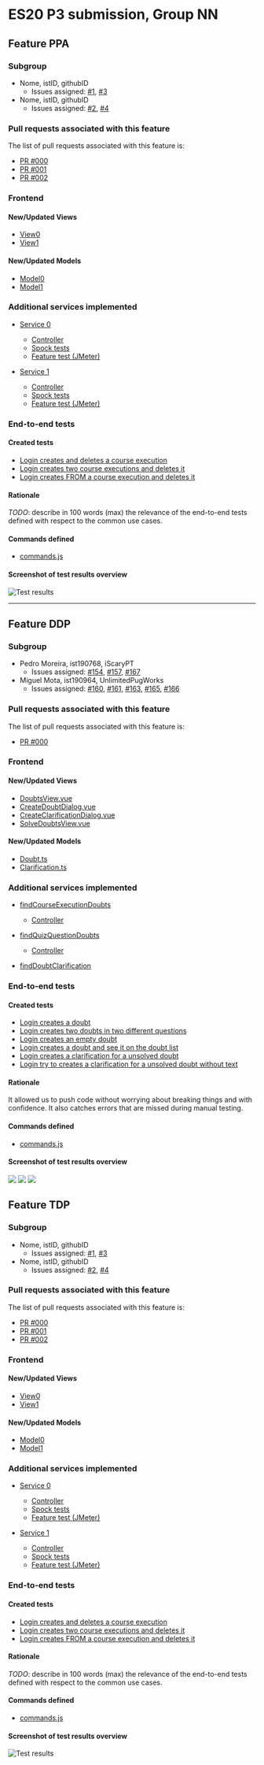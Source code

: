 # ES20 P3 submission, Group NN

## Feature PPA

### Subgroup

 - Nome, istID, githubID
   + Issues assigned: [#1](https://github.com), [#3](https://github.com)
 - Nome, istID, githubID
   + Issues assigned: [#2](https://github.com), [#4](https://github.com)
 
### Pull requests associated with this feature

The list of pull requests associated with this feature is:

 - [PR #000](https://github.com)
 - [PR #001](https://github.com)
 - [PR #002](https://github.com)


### Frontend

#### New/Updated Views

 - [View0](https://github.com)
 - [View1](https://github.com)


#### New/Updated Models

 - [Model0](https://github.com)
 - [Model1](https://github.com)

### Additional services implemented

 - [Service 0](https://github.com)
    + [Controller](https://github.com)
    + [Spock tests](https://github.com)
    + [Feature test (JMeter)](https://github.com)

 - [Service 1](https://github.com)
    + [Controller](https://github.com)
    + [Spock tests](https://github.com)
    + [Feature test (JMeter)](https://github.com)


### End-to-end tests

#### Created tests

 - [Login creates and deletes a course execution](https://github.com/socialsoftware/quizzes-tutor/blob/6dcf668498be3d6e45c84ebf61e81b931bdc797b/frontend/tests/e2e/specs/admin/manageCourseExecutions.js#L10)
 - [Login creates two course executions and deletes it](https://github.com/socialsoftware/quizzes-tutor/blob/6dcf668498be3d6e45c84ebf61e81b931bdc797b/frontend/tests/e2e/specs/admin/manageCourseExecutions.js#L16)
 - [Login creates FROM a course execution and deletes it](https://github.com/socialsoftware/quizzes-tutor/blob/6dcf668498be3d6e45c84ebf61e81b931bdc797b/frontend/tests/e2e/specs/admin/manageCourseExecutions.js#L30)

#### Rationale
*TODO*: describe in 100 words (max) the relevance of the end-to-end tests defined with respect to the
common use cases.

#### Commands defined

 - [commands.js](https://github.com/socialsoftware/quizzes-tutor/blob/master/frontend/tests/e2e/support/commands.js)

#### Screenshot of test results overview

![Test results](p3-images/cypress_results.png)


---

## Feature DDP

### Subgroup

 - Pedro Moreira, ist190768, iScaryPT
   + Issues assigned: [#154](https://github.com/tecnico-softeng/es20tg_45-project/issues/154), [#157](https://github.com/tecnico-softeng/es20tg_45-project/issues/157), [#167](https://github.com/tecnico-softeng/es20tg_45-project/issues/167) 
 - Miguel Mota, ist190964, UnlimitedPugWorks
   + Issues assigned: [#160](https://github.com/tecnico-softeng/es20tg_45-project/issues/160), [#161](https://github.com/tecnico-softeng/es20tg_45-project/issues/161), [#163](https://github.com/tecnico-softeng/es20tg_45-project/issues/163), [#165](https://github.com/tecnico-softeng/es20tg_45-project/issues/165), [#166](https://github.com/tecnico-softeng/es20tg_45-project/issues/166)   
 
### Pull requests associated with this feature

The list of pull requests associated with this feature is:

 - [PR #000](https://github.com)

### Frontend

#### New/Updated Views

 - [DoubtsView.vue](https://github.com/tecnico-softeng/es20tg_45-project/blob/discuss%C3%A3o-de-perguntas-dev/frontend/src/views/student/DoubtsView.vue)
 - [CreateDoubtDialog.vue](https://github.com/tecnico-softeng/es20tg_45-project/blob/discuss%C3%A3o-de-perguntas-dev/frontend/src/views/student/CreateDoubtDialog.vue)
 - [CreateClarificationDialog.vue](https://github.com/tecnico-softeng/es20tg_45-project/blob/discuss%C3%A3o-de-perguntas-dev/frontend/src/views/teacher/doubts/CreateClarificationDialog.vue)
 - [SolveDoubtsView.vue](https://github.com/tecnico-softeng/es20tg_45-project/blob/discuss%C3%A3o-de-perguntas-dev/frontend/src/views/teacher/doubts/SolveDoubtsView.vue)

#### New/Updated Models

 - [Doubt.ts](https://github.com/tecnico-softeng/es20tg_45-project/blob/discuss%C3%A3o-de-perguntas-dev/frontend/src/models/management/Doubt.ts)
 - [Clarification.ts](https://github.com/tecnico-softeng/es20tg_45-project/blob/discuss%C3%A3o-de-perguntas-dev/frontend/src/models/management/Clarification.ts)

### Additional services implemented

 - [findCourseExecutionDoubts](https://github.com/tecnico-softeng/es20tg_45-project/blob/discuss%C3%A3o-de-perguntas-dev/backend/src/main/java/pt/ulisboa/tecnico/socialsoftware/tutor/doubt/DoubtService.java#L111)
    + [Controller](https://github.com/tecnico-softeng/es20tg_45-project/blob/discuss%C3%A3o-de-perguntas-dev/backend/src/main/java/pt/ulisboa/tecnico/socialsoftware/tutor/doubt/DoubtController.java#L53)

 - [findQuizQuestionDoubts](https://github.com/tecnico-softeng/es20tg_45-project/blob/discuss%C3%A3o-de-perguntas-dev/backend/src/main/java/pt/ulisboa/tecnico/socialsoftware/tutor/doubt/DoubtService.java#L82)
    + [Controller](https://github.com/tecnico-softeng/es20tg_45-project/blob/discuss%C3%A3o-de-perguntas-dev/backend/src/main/java/pt/ulisboa/tecnico/socialsoftware/tutor/doubt/DoubtController.java#L45)

 - [findDoubtClarification](https://github.com/tecnico-softeng/es20tg_45-project/blob/discuss%C3%A3o-de-perguntas-dev/backend/src/main/java/pt/ulisboa/tecnico/socialsoftware/tutor/clarification/ClarificationService.java#L64)

 
### End-to-end tests

#### Created tests

 - [Login creates a doubt](https://github.com/tecnico-softeng/es20tg_45-project/blob/discuss%C3%A3o-de-perguntas-dev/frontend/tests/e2e/specs/student/manageDoubts.js#L12)
 - [Login creates two doubts in two different questions](https://github.com/tecnico-softeng/es20tg_45-project/blob/discuss%C3%A3o-de-perguntas-dev/frontend/tests/e2e/specs/student/manageDoubts.js#L17)
 - [Login creates an empty doubt](https://github.com/tecnico-softeng/es20tg_45-project/blob/discuss%C3%A3o-de-perguntas-dev/frontend/tests/e2e/specs/student/manageDoubts.js#L24)
 - [Login creates a doubt and see it on the doubt list](https://github.com/tecnico-softeng/es20tg_45-project/blob/discuss%C3%A3o-de-perguntas-dev/frontend/tests/e2e/specs/student/manageDoubtsList.js#L12)
 - [Login creates a clarification for a unsolved doubt](https://github.com/tecnico-softeng/es20tg_45-project/blob/discuss%C3%A3o-de-perguntas-dev/frontend/tests/e2e/specs/teacher/manageDoubts.js#L13)
 - [Login try to creates a clarification for a unsolved doubt without text](https://github.com/tecnico-softeng/es20tg_45-project/blob/discuss%C3%A3o-de-perguntas-dev/frontend/tests/e2e/specs/teacher/manageDoubts.js#L21)
 
 #### Rationale

It allowed us to push code without worrying about breaking things and with confidence. It also catches errors that are missed during manual testing.

#### Commands defined

 - [commands.js](https://github.com/tecnico-softeng/es20tg_45-project/blob/discuss%C3%A3o-de-perguntas-dev/frontend/tests/e2e/support/commands.js)

#### Screenshot of test results overview

![](https://github.com/tecnico-softeng/es20tg_45-project/blob/discuss%C3%A3o-de-perguntas-dev/p3-images/teacher_manageDoubts.png)
![](https://github.com/tecnico-softeng/es20tg_45-project/blob/discuss%C3%A3o-de-perguntas-dev/p3-images/student_manageDoubtsList.png)
![](https://github.com/tecnico-softeng/es20tg_45-project/blob/discuss%C3%A3o-de-perguntas-dev/p3-images/student_manageDoubts.png)

## Feature TDP

### Subgroup

 - Nome, istID, githubID
   + Issues assigned: [#1](https://github.com), [#3](https://github.com)
 - Nome, istID, githubID
   + Issues assigned: [#2](https://github.com), [#4](https://github.com)
 
### Pull requests associated with this feature

The list of pull requests associated with this feature is:

 - [PR #000](https://github.com)
 - [PR #001](https://github.com)
 - [PR #002](https://github.com)


### Frontend

#### New/Updated Views

 - [View0](https://github.com)
 - [View1](https://github.com)


#### New/Updated Models

 - [Model0](https://github.com)
 - [Model1](https://github.com)

### Additional services implemented

 - [Service 0](https://github.com)
    + [Controller](https://github.com)
    + [Spock tests](https://github.com)
    + [Feature test (JMeter)](https://github.com)

 - [Service 1](https://github.com)
    + [Controller](https://github.com)
    + [Spock tests](https://github.com)
    + [Feature test (JMeter)](https://github.com)


### End-to-end tests

#### Created tests

 - [Login creates and deletes a course execution](https://github.com/socialsoftware/quizzes-tutor/blob/6dcf668498be3d6e45c84ebf61e81b931bdc797b/frontend/tests/e2e/specs/admin/manageCourseExecutions.js#L10)
 - [Login creates two course executions and deletes it](https://github.com/socialsoftware/quizzes-tutor/blob/6dcf668498be3d6e45c84ebf61e81b931bdc797b/frontend/tests/e2e/specs/admin/manageCourseExecutions.js#L16)
 - [Login creates FROM a course execution and deletes it](https://github.com/socialsoftware/quizzes-tutor/blob/6dcf668498be3d6e45c84ebf61e81b931bdc797b/frontend/tests/e2e/specs/admin/manageCourseExecutions.js#L30)

#### Rationale
*TODO*: describe in 100 words (max) the relevance of the end-to-end tests defined with respect to the
common use cases.

#### Commands defined

 - [commands.js](https://github.com/socialsoftware/quizzes-tutor/blob/master/frontend/tests/e2e/support/commands.js)

#### Screenshot of test results overview

![Test results](p3-images/cypress_results.png)